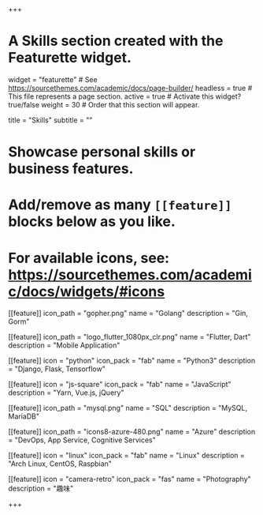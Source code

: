 +++
# A Skills section created with the Featurette widget.
widget = "featurette"  # See https://sourcethemes.com/academic/docs/page-builder/
headless = true  # This file represents a page section.
active = true  # Activate this widget? true/false
weight = 30  # Order that this section will appear.

title = "Skills"
subtitle = ""

# Showcase personal skills or business features.
# 
# Add/remove as many `[[feature]]` blocks below as you like.
# 
# For available icons, see: https://sourcethemes.com/academic/docs/widgets/#icons

[[feature]]
  icon_path = "gopher.png"
  name = "Golang"
  description = "Gin, Gorm"

[[feature]]
  icon_path = "logo_flutter_1080px_clr.png"
  name = "Flutter, Dart"
  description = "Mobile Application"
  
[[feature]]
  icon = "python"
  icon_pack = "fab"
  name = "Python3"
  description = "Django, Flask, Tensorflow"

[[feature]]
  icon = "js-square"
  icon_pack = "fab"
  name = "JavaScript"
  description = "Yarn, Vue.js, jQuery"

[[feature]]
  icon_path = "mysql.png"
  name = "SQL"
  description = "MySQL, MariaDB"

[[feature]]
  icon_path = "icons8-azure-480.png"
  name = "Azure"
  description = "DevOps, App Service, Cognitive Services"

[[feature]]
  icon = "linux"
  icon_pack = "fab"
  name = "Linux"
  description = "Arch Linux, CentOS, Raspbian"

[[feature]]
  icon = "camera-retro"
  icon_pack = "fas"
  name = "Photography"
  description = "趣味"

+++

